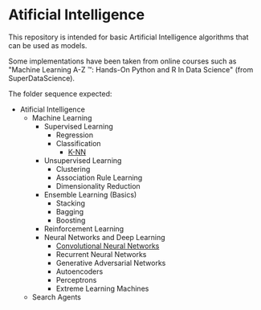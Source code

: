 # Atificial Intelligence

This repository is intended for basic Artificial Intelligence algorithms that can be used as models.

Some implementations have been taken from online courses such as "Machine Learning A-Z ™: Hands-On Python and R In Data Science" (from SuperDataScience).

The folder sequence expected:
  - Atificial Intelligence
    - Machine Learning
       - Supervised Learning
          - Regression
          - Classification
            - [K-NN](https://github.com/GabrielMotaBLima/Basic_AI_Templates/tree/master/Machine%20Learning/Supervised%20Learning/Classification/K-Nearest%20Neighbors)
       - Unsupervised Learning
          - Clustering
          - Association Rule Learning
          - Dimensionality Reduction
       - Ensemble Learning (Basics)
          - Stacking
          - Bagging
          - Boosting
      - Reinforcement Learning
      - Neural Networks and Deep Learning
        - [Convolutional Neural Networks](https://github.com/GabrielMotaBLima/Artificial_Intelligence/tree/master/Machine%20Learning/Neural%20Networks%20and%20Deep%20Learning/Supervised%20Deep%20Learning/Convolutional%20Neural%20Networks)
        - Recurrent Neural Networks
        - Generative Adversarial Networks
        - Autoencoders
        - Perceptrons
        - Extreme Learning Machines
    - Search Agents

